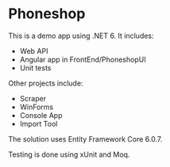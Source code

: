 # Phoneshop

This is a demo app using .NET 6. It includes: 
- Web API
- Angular app in FrontEnd/PhoneshopUI
- Unit tests

Other projects include:
- Scraper
- WinForms
- Console App
- Import Tool

The solution uses Entity Framework Core 6.0.7.

Testing is done using xUnit and Moq.
